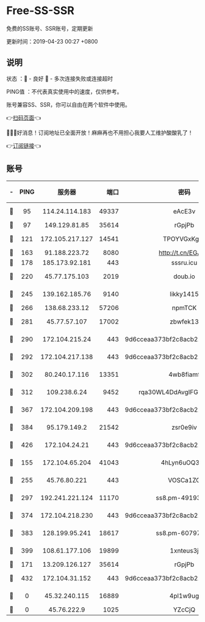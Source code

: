 # Free-SS-SSR

免费的SS账号、SSR账号，定期更新

更新时间：2019-04-23 00:27 +0800

## 说明

状态     ：🙂 - 良好 🙁 - 多次连接失败或连接超时

PING值   ：不代表真实使用中的速度，仅供参考。

账号兼容SS、SSR，你可以自由在两个软件中使用。

👉[扫码页面](https://liesauer.github.io/Free-SS-SSR/)👈

🎉🎉🎉好消息！订阅地址已全面开放！麻麻再也不用担心我要人工维护酸酸乳了！

👉[订阅链接](https://www.liesauer.net/yogurt/subscribe?ACCESS_TOKEN=DAYxR3mMaZAsaqUb)👈

## 账号

|-|PING|服务器|端口|密码|加密方式|区域|
|:----:|:----:|:-----:|-----:|:----:|:----:|:----:|
|🙂|95|114.24.114.183|49337|eAcE3v|chacha20-ietf|TW|
|🙂|97|149.129.81.85|35614|rGpjPb|rc4-md5|HK|
|🙂|121|172.105.217.127|14541|TPOYVGxKglpi|aes-256-cfb|JP|
|🙂|163|91.188.223.72|8080|http://t.cn/EGJIyrl|rc4-md5|RU|
|🙂|178|185.173.92.181|443|sssru.icu|rc4-md5|RU|
|🙂|220|45.77.175.103|2019|doub.io|aes-128-ctr|SG|
|🙂|245|139.162.185.76|9140|likky1415|aes-256-cfb|DE|
|🙂|266|138.68.233.12|57206|npmTCK|rc4-md5|US|
|🙂|281|45.77.57.107|17002|zbwfek13|aes-256-cfb|GB|
|🙂|290|172.104.215.24|443|9d6cceaa373bf2c8acb22e60b6a58be6|aes-256-cfb|US|
|🙂|292|172.104.217.138|443|9d6cceaa373bf2c8acb22e60b6a58be6|aes-256-cfb|US|
|🙂|302|80.240.17.116|13351|4wb8fiamf|aes-256-cfb|DE|
|🙂|312|109.238.6.24|9452|rqa30WL4DdAvgIFG6Fs3znzTa|aes-256-cfb|FR|
|🙂|367|172.104.209.198|443|9d6cceaa373bf2c8acb22e60b6a58be6|aes-256-cfb|US|
|🙂|384|95.179.149.2|21542|zsr0e9iv|aes-256-cfb|NL|
|🙂|426|172.104.24.21|443|9d6cceaa373bf2c8acb22e60b6a58be6|aes-256-cfb|US|
|🙂|155|172.104.65.204|41043|4hLyn6uOQ3hU|aes-256-cfb|JP|
|🙂|255|45.76.80.221|443|VOSCa1ZG|aes-256-cfb|DE|
|🙂|297|192.241.221.124|11170|ss8.pm-49193662|aes-256-cfb|US|
|🙂|374|172.104.218.230|443|9d6cceaa373bf2c8acb22e60b6a58be6|aes-256-cfb|US|
|🙂|383|128.199.95.241|18617|ss8.pm-60797363|aes-256-cfb|SG|
|🙂|399|108.61.177.106|19899|1xnteus3j|aes-256-cfb|FR|
|🙁|171|13.209.126.127|35614|rGpjPb|rc4-md5|KR|
|🙁|432|172.104.31.152|443|9d6cceaa373bf2c8acb22e60b6a58be6|aes-256-cfb|US|
|🙁|0|45.32.240.115|16889|4pl1w9ug|aes-256-cfb|AU|
|🙁|0|45.76.222.9|1025|YZcCjQ|rc4-md5|JP|
